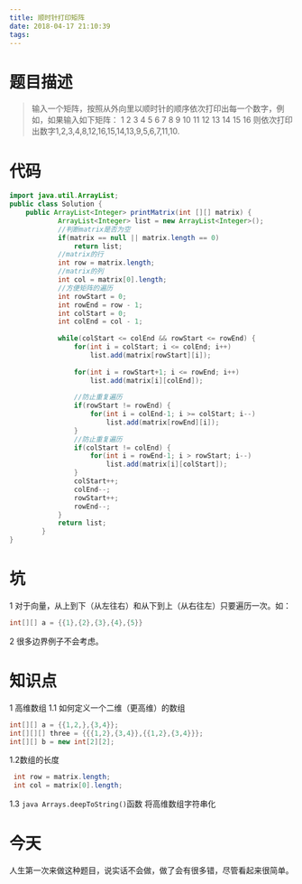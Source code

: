 ```yaml
---
title: 顺时针打印矩阵
date: 2018-04-17 21:10:39
tags:
---
```

# 题目描述
> 输入一个矩阵，按照从外向里以顺时针的顺序依次打印出每一个数字，例如，如果输入如下矩阵： 1 2 3 4 5 6 7 8 9 10 11 12 13 14 15 16 
> 则依次打印出数字1,2,3,4,8,12,16,15,14,13,9,5,6,7,11,10.


# 代码

```java
import java.util.ArrayList;
public class Solution {
    public ArrayList<Integer> printMatrix(int [][] matrix) {
	        ArrayList<Integer> list = new ArrayList<Integer>();
	        //判断matrix是否为空
	        if(matrix == null || matrix.length == 0)
	        	return list;
	        //matrix的行
	        int row = matrix.length;
	        //matrix的列
	        int col = matrix[0].length;
	        //方便矩阵的遍历
	        int rowStart = 0;
	        int rowEnd = row - 1;
	        int colStart = 0;
	        int colEnd = col - 1;
	        
	        while(colStart <= colEnd && rowStart <= rowEnd) {
	        	for(int i = colStart; i <= colEnd; i++)
	        		list.add(matrix[rowStart][i]);
	        	
	        	for(int i = rowStart+1; i <= rowEnd; i++)
	        		list.add(matrix[i][colEnd]);
	        	
	        	//防止重复遍历
	        	if(rowStart != rowEnd) {
	        		for(int i = colEnd-1; i >= colStart; i--)
	        			list.add(matrix[rowEnd][i]);
	        	}
	        	//防止重复遍历
	        	if(colStart != colEnd) {
	        		for(int i = rowEnd-1; i > rowStart; i--)
	        			list.add(matrix[i][colStart]);
	        	}
	        	colStart++;
	        	colEnd--;
	        	rowStart++;
	        	rowEnd--;
	        }
	        return list;
	    }
}
```
# 坑 
1 对于向量，从上到下（从左往右）和从下到上（从右往左）只要遍历一次。如：
```java 
int[][] a = {{1},{2},{3},{4},{5}}
```
2 很多边界例子不会考虑。


# 知识点
1 高维数组
1.1 如何定义一个二维（更高维）的数组
```java
int[][] a = {{1,2,},{3,4}};
int[][][] three = {{{1,2},{3,4}},{{1,2},{3,4}}};
int[][] b = new int[2][2];
```
1.2数组的长度
```java
 int row = matrix.length;
 int col = matrix[0].length;
```
1.3 ```java Arrays.deepToString()```函数
将高维数组字符串化

# 今天
人生第一次来做这种题目，说实话不会做，做了会有很多错，尽管看起来很简单。